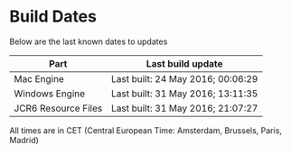 # Build Dates

Below are the last known dates to updates

Part | Last build update
-----|-----
Mac Engine | Last built: 24 May 2016; 00:06:29
Windows Engine | Last built: 31 May 2016; 13:11:35
JCR6 Resource Files | Last built: 31 May 2016; 21:07:27
All times are in CET (Central European Time: Amsterdam, Brussels, Paris, Madrid)



